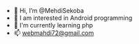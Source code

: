 - 👋 Hi, I’m @MehdiSekoba
- 👀 I am interested in Android programming
- 🌱 I'm currently learning php
- 📫 webmahdi72@gmail.com

<!---
sekobamahdi/sekobamahdi is a ✨ special ✨ repository because its `README.md` (this file) appears on your GitHub profile.
You can click the Preview link to take a look at your changes.
--->
